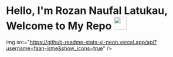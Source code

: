 <h1> Hello, I'm Rozan Naufal Latukau, Welcome to My Repo </b><img src="https://media.giphy.com/media/hvRJCLFzcasrR4ia7z/giphy.gif" width="35"></h1>

img src="https://github-readme-stats-xi-neon.vercel.app/api?username=faan-isme&show_icons=true" />
</picture>
